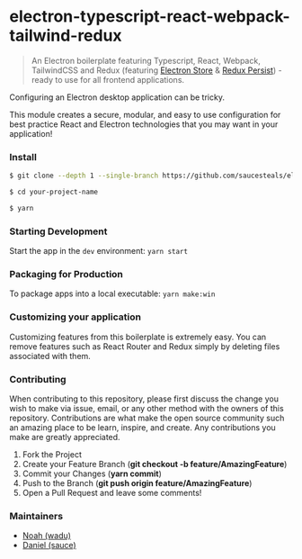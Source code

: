 # electron-typescript-react-webpack-tailwind-redux

>An Electron boilerplate featuring Typescript, React, Webpack, TailwindCSS and Redux (featuring [Electron Store](https://github.com/sindresorhus/electron-store) & [Redux Persist](https://github.com/saucesteals/electron-persist-secure)) - ready to use for all frontend applications.

Configuring an Electron desktop application can be tricky.

This module creates a secure, modular, and easy to use configuration for best practice React and Electron technologies that you may want in your application!

### Install


```sh
$ git clone --depth 1 --single-branch https://github.com/saucesteals/electron-typescript-react-tailwind-redux.git your-project-name

$ cd your-project-name

$ yarn
```

### Starting Development

Start the app in the `dev` environment:
`yarn start`

### Packaging for Production
To package apps into a local executable:
`yarn make:win`

### Customizing your application
Customizing features from this boilerplate is extremely easy. You can remove features such as React Router and Redux simply by deleting files associated with them.

### Contributing
When contributing to this repository, please first discuss the change you wish to make via issue, email, or any other method with the owners of this repository.
Contributions are what make the open source community such an amazing place to be learn, inspire, and create. Any contributions you make are greatly appreciated.

1. Fork the Project
2. Create your Feature Branch (**git checkout -b feature/AmazingFeature**)
3. Commit your Changes (**yarn commit**)
4. Push to the Branch (**git push origin feature/AmazingFeature**)
5. Open a Pull Request and leave some comments!


### Maintainers
* [Noah (wadu)](https://github.com/fourwadu/)
* [Daniel (sauce)](https://github.com/saucesteals/)
